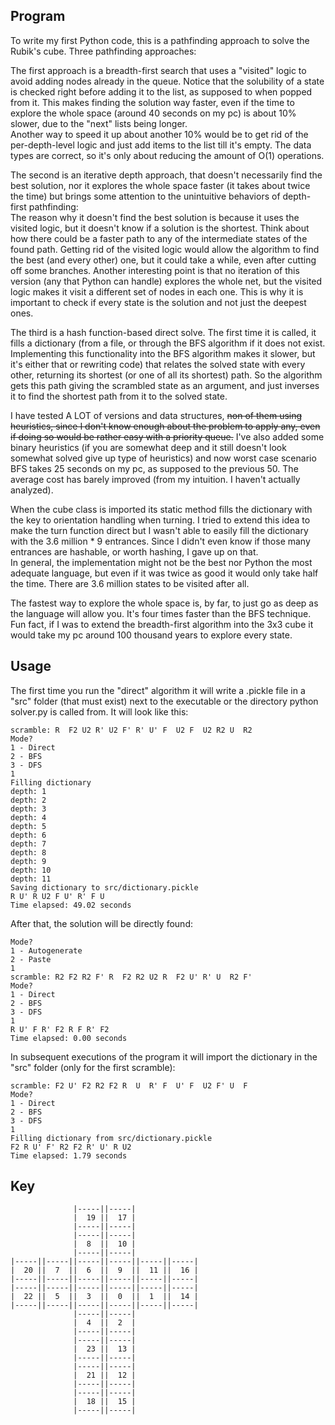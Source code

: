 ## Program

To write my first Python code, this is a pathfinding approach to solve the Rubik's cube. Three pathfinding approaches:

The first approach is a breadth-first search that uses a "visited" logic to avoid adding nodes already in the queue. Notice that the solubility of a state is checked right before adding it to the list, as supposed to when popped from it. This makes finding the solution way faster, even if the time to explore the whole space (around 40 seconds on my pc) is about 10% slower, due to the "next" lists being longer.  
Another way to speed it up about another 10% would be to get rid of the per-depth-level logic and just add items to the list till it's empty. The data types are correct, so it's only about reducing the amount of O(1) operations.

The second is an iterative depth approach, that doesn't necessarily find the best solution, nor it explores the whole space faster (it takes about twice the time) but brings some attention to the unintuitive behaviors of depth-first pathfinding:  
The reason why it doesn't find the best solution is because it uses the visited logic, but it doesn't know if a solution is the shortest. Think about how there could be a faster path to any of the intermediate states of the found path. Getting rid of the visited logic would allow the algorithm to find the best (and every other) one, but it could take a while, even after cutting off some branches.
Another interesting point is that no iteration of this version (any that Python can handle) explores the whole net, but the visited logic makes it visit a different set of nodes in each one. This is why it is important to check if every state is the solution and not just the deepest ones.

The third is a hash function-based direct solve. The first time it is called, it fills a dictionary (from a file, or through the BFS algorithm if it does not exist. Implementing this functionality into the BFS algorithm makes it slower, but it's either that or rewriting code) that relates the solved state with every other, returning its shortest (or one of all its shortest) path. So the algorithm gets this path giving the scrambled state as an argument, and just inverses it to find the shortest path from it to the solved state.


I have tested A LOT of versions and data structures, <s>non of them using heuristics, since I don't know enough about the problem to apply any, even if doing so would be rather easy with a priority queue.</s> I've also added some binary heuristics (if you are somewhat deep and it still doesn't look somewhat solved give up type of heuristics) and now worst case scenario BFS takes 25 seconds on my pc, as supposed to the previous 50. The average cost has barely improved (from my intuition. I haven't actually analyzed).

When the cube class is imported its static method fills the dictionary with the key to orientation handling when turning. I tried to extend this idea to make the turn function direct but I wasn't able to easily fill the dictionary with the 3.6 million * 9 entrances. Since I didn't even know if those many entrances are hashable, or worth hashing, I gave up on that.  
In general, the implementation might not be the best nor Python the most adequate language, but even if it was twice as good it would only take half the time. There are 3.6 million states to be visited after all.

The fastest way to explore the whole space is, by far, to just go as deep as the language will allow you. It's four times faster than the BFS technique.  
Fun fact, if I was to extend the breadth-first algorithm into the 3x3 cube it would take my pc around 100 thousand years to explore every state.

## Usage

The first time you run the "direct" algorithm it will write a .pickle file in a "src" folder (that must exist) next to the executable or the directory python solver.py is called from. It will look like this:

    scramble: R  F2 U2 R' U2 F' R' U' F  U2 F  U2 R2 U  R2
    Mode?
    1 - Direct
    2 - BFS
    3 - DFS
    1
    Filling dictionary
    depth: 1
    depth: 2
    depth: 3
    depth: 4
    depth: 5
    depth: 6
    depth: 7
    depth: 8
    depth: 9
    depth: 10
    depth: 11
    Saving dictionary to src/dictionary.pickle
    R U' R U2 F U' R' F U
    Time elapsed: 49.02 seconds

After that, the solution will be directly found:

    Mode?
    1 - Autogenerate
    2 - Paste
    1
    scramble: R2 F2 R2 F' R  F2 R2 U2 R  F2 U' R' U  R2 F'
    Mode?
    1 - Direct
    2 - BFS
    3 - DFS
    1
    R U' F R' F2 R F R' F2
    Time elapsed: 0.00 seconds

In subsequent executions of the program it will import the dictionary in the "src" folder (only for the first scramble):

    scramble: F2 U' F2 R2 F2 R  U  R' F  U' F  U2 F' U  F
    Mode?
    1 - Direct
    2 - BFS
    3 - DFS
    1
    Filling dictionary from src/dictionary.pickle
    F2 R U' F' R2 F2 R' U' R U2
    Time elapsed: 1.79 seconds

## Key

                  |-----||-----|
                  |  19 ||  17 |
                  |-----||-----|
                  |-----||-----|
                  |  8  ||  10 |
                  |-----||-----|
    |-----||-----||-----||-----||-----||-----|
    |  20 ||  7  ||  6  ||  9  ||  11 ||  16 |
    |-----||-----||-----||-----||-----||-----|
    |-----||-----||-----||-----||-----||-----|
    |  22 ||  5  ||  3  ||  0  ||  1  ||  14 |
    |-----||-----||-----||-----||-----||-----|
                  |-----||-----|
                  |  4  ||  2  |
                  |-----||-----|
                  |-----||-----|
                  |  23 ||  13 |
                  |-----||-----|
                  |-----||-----|
                  |  21 ||  12 |
                  |-----||-----|
                  |-----||-----|
                  |  18 ||  15 |
                  |-----||-----|                  
